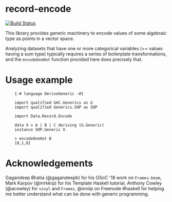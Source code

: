 # record-encode

[![Build Status](https://travis-ci.org/ocramz/record-encode.png)](https://travis-ci.org/ocramz/record-encode)

This library provides generic machinery to encode values of some algebraic type as points in a vector space.

Analyzing datasets that have one or more categorical variables (== values having a sum type) typically requires a series of boilerplate transformations, and the `encodeOneHot` function provided here does precisely that.

# Usage example

```
    {-# language DeriveGeneric -#}

    import qualified GHC.Generics as G
    import qualified Generics.SOP as SOP
    
    import Data.Record.Encode

    data X = A | B | C deriving (G.Generic)
    instance SOP.Generic X
```

```
    > encodeOneHot B
    [0,1,0]
```



# Acknowledgements

Gagandeep Bhatia (@gagandeepb) for his GSoC '18 work on `Frames-beam`, Mark Karpov (@mrkkrp) for his Template Haskell tutorial, Anthony Cowley (@acowley) for `vinyl` and `Frames`, @mniip on Freenode #haskell for helping me better understand what can be done with generic programming.